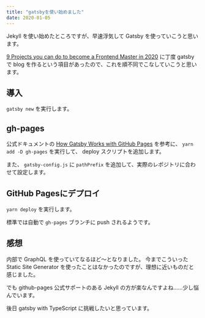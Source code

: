 ```yaml
---
title: "gatsbyを使い始めました"
date: 2020-01-05
---
```


Jekyll を使い始めたところですが、早速浮気して Gatsby を使っていこうと思います。

[9 Projects you can do to become a Frontend Master in 2020](https://dev.to/simonholdorf/9-projects-you-can-do-to-become-a-frontend-master-in-2020-n2h)
に丁度 gatsby で blog を作るという項目があったので、これを順不同でこなしていこうと思います。

## 導入

`gatsby new` を実行します。

## gh-pages

公式ドキュメントの [How Gatsby Works with GitHub Pages](https://www.gatsbyjs.org/docs/how-gatsby-works-with-github-pages/)
を参考に、 `yarn add -D gh-pages` を実行して、 deploy スクリプトを追加します。

また、 `gatsby-config.js` に `pathPrefix` を追加して、実際のレポジトリに合わせて設定します。

## GitHub Pagesにデプロイ

`yarn deploy` を実行します。

標準では自動で `gh-pages` ブランチに push されるようです。

## 感想

内部で GraphQL を使っていてなるほど〜となりました。
今までこういった Static Site Generator を使ったことはなかったのですが、理想に近いものだと感じました。

でも github-pages 公式サポートのある Jekyll の方が楽なんですよね……少し悩んでいます。

後日 gatsby with TypeScript に挑戦したいと思っています。
